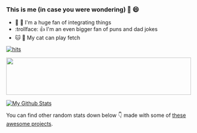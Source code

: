 ### This is me (in case you were wondering) 👋 :smile:

- :robot: :link: I'm a huge fan of integrating things
- :trollface: :+1: I'm an even bigger fan of puns and dad jokes
- :cat: :red_circle: My cat can play fetch


[![hits](http://hits.dwyl.com/AndreasNel/AndreasNel.svg)](http://hits.dwyl.com/AndreasNel/AndreasNel)

<a href="https://codetrace.com/users/AndreasNel"><img src="https://codetrace.com/widget/AndreasNel" width="495" height="100" /></a>

[![My Github Stats](https://github-readme-stats.vercel.app/api?username=AndreasNel&show_icons=true&hide_title=true&bg_color=ebecf6)](https://github.com/anuraghazra/github-readme-stats)

You can find other random stats down below :point_down: made with some of [these awesome projects](https://github.com/matchai/awesome-pinned-gists).
<!--
**AndreasNel/AndreasNel** is a ✨ _special_ ✨ repository because its `README.md` (this file) appears on your GitHub profile.

Here are some ideas to get you started:

- 🔭 I’m currently working on ...
- 🌱 I’m currently learning ...
- 👯 I’m looking to collaborate on ...
- 🤔 I’m looking for help with ...
- 💬 Ask me about ...
- 📫 How to reach me: ...
- 😄 Pronouns: ...
- ⚡ Fun fact: ...
-->
